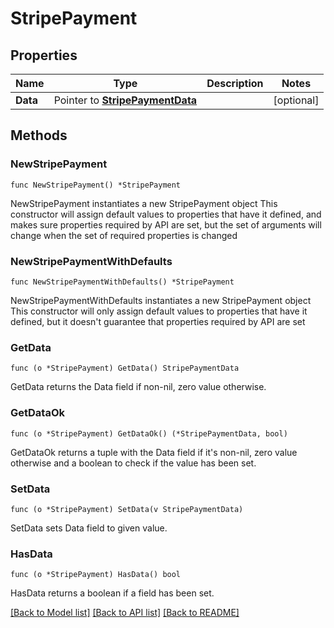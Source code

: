 # StripePayment

## Properties

Name | Type | Description | Notes
------------ | ------------- | ------------- | -------------
**Data** | Pointer to [**StripePaymentData**](StripePaymentData.md) |  | [optional] 

## Methods

### NewStripePayment

`func NewStripePayment() *StripePayment`

NewStripePayment instantiates a new StripePayment object
This constructor will assign default values to properties that have it defined,
and makes sure properties required by API are set, but the set of arguments
will change when the set of required properties is changed

### NewStripePaymentWithDefaults

`func NewStripePaymentWithDefaults() *StripePayment`

NewStripePaymentWithDefaults instantiates a new StripePayment object
This constructor will only assign default values to properties that have it defined,
but it doesn't guarantee that properties required by API are set

### GetData

`func (o *StripePayment) GetData() StripePaymentData`

GetData returns the Data field if non-nil, zero value otherwise.

### GetDataOk

`func (o *StripePayment) GetDataOk() (*StripePaymentData, bool)`

GetDataOk returns a tuple with the Data field if it's non-nil, zero value otherwise
and a boolean to check if the value has been set.

### SetData

`func (o *StripePayment) SetData(v StripePaymentData)`

SetData sets Data field to given value.

### HasData

`func (o *StripePayment) HasData() bool`

HasData returns a boolean if a field has been set.


[[Back to Model list]](../README.md#documentation-for-models) [[Back to API list]](../README.md#documentation-for-api-endpoints) [[Back to README]](../README.md)


